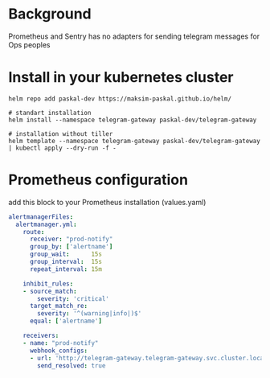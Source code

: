 # Background
Prometheus and Sentry has no adapters for sending telegram messages for Ops peoples

# Install in your kubernetes cluster
```
helm repo add paskal-dev https://maksim-paskal.github.io/helm/

# standart installation
helm install --namespace telegram-gateway paskal-dev/telegram-gateway

# installation without tiller
helm template --namespace telegram-gateway paskal-dev/telegram-gateway | kubectl apply --dry-run -f -
```

# Prometheus configuration
add this block to your Prometheus installation (values.yaml)
```yaml
alertmanagerFiles:
  alertmanager.yml:
    route:
      receiver: "prod-notify"
      group_by: ['alertname']
      group_wait:      15s
      group_interval:  15s
      repeat_interval: 15m

    inhibit_rules:
    - source_match:
        severity: 'critical'
      target_match_re:
        severity: '^(warning|info|)$'
      equal: ['alertname']

    receivers:
    - name: "prod-notify"
      webhook_configs:
      - url: 'http://telegram-gateway.telegram-gateway.svc.cluster.local:9090/prom'
        send_resolved: true
```